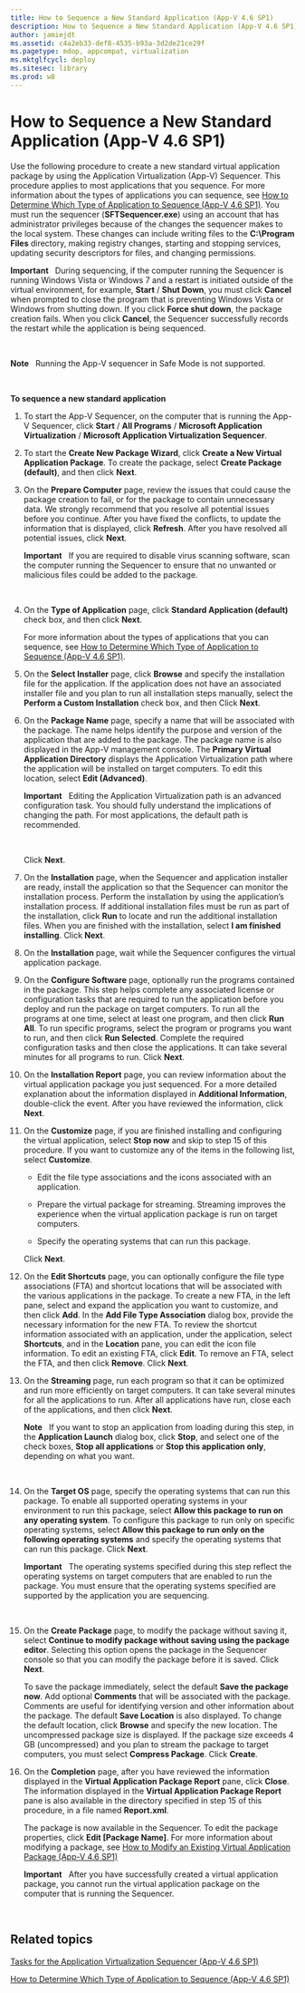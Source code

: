 ```yaml
---
title: How to Sequence a New Standard Application (App-V 4.6 SP1)
description: How to Sequence a New Standard Application (App-V 4.6 SP1)
author: jamiejdt
ms.assetid: c4a2eb33-def8-4535-b93a-3d2de21ce29f
ms.pagetype: mdop, appcompat, virtualization
ms.mktglfcycl: deploy
ms.sitesec: library
ms.prod: w8
---
```



# How to Sequence a New Standard Application (App-V 4.6 SP1)


Use the following procedure to create a new standard virtual application package by using the Application Virtualization (App-V) Sequencer. This procedure applies to most applications that you sequence. For more information about the types of applications you can sequence, see [How to Determine Which Type of Application to Sequence (App-V 4.6 SP1)](how-to-determine-which-type-of-application-to-sequence---app-v-46-sp1-.md). You must run the sequencer (**SFTSequencer.exe**) using an account that has administrator privileges because of the changes the sequencer makes to the local system. These changes can include writing files to the **C:\\Program Files** directory, making registry changes, starting and stopping services, updating security descriptors for files, and changing permissions.

**Important**  
During sequencing, if the computer running the Sequencer is running Windows Vista or Windows 7 and a restart is initiated outside of the virtual environment, for example, **Start** / **Shut Down**, you must click **Cancel** when prompted to close the program that is preventing Windows Vista or Windows from shutting down. If you click **Force shut down**, the package creation fails. When you click **Cancel**, the Sequencer successfully records the restart while the application is being sequenced.

 

**Note**  
Running the App-V sequencer in Safe Mode is not supported.

 

**To sequence a new standard application**

1.  To start the App-V Sequencer, on the computer that is running the App-V Sequencer, click **Start** / **All Programs** / **Microsoft Application Virtualization** / **Microsoft Application Virtualization Sequencer**.

2.  To start the **Create New Package Wizard**, click **Create a New Virtual Application Package**. To create the package, select **Create Package (default)**, and then click **Next**.

3.  On the **Prepare Computer** page, review the issues that could cause the package creation to fail, or for the package to contain unnecessary data. We strongly recommend that you resolve all potential issues before you continue. After you have fixed the conflicts, to update the information that is displayed, click **Refresh**. After you have resolved all potential issues, click **Next**.

    **Important**  
    If you are required to disable virus scanning software, scan the computer running the Sequencer to ensure that no unwanted or malicious files could be added to the package.

     

4.  On the **Type of Application** page, click **Standard Application (default)** check box, and then click **Next**.

    For more information about the types of applications that you can sequence, see [How to Determine Which Type of Application to Sequence (App-V 4.6 SP1)](how-to-determine-which-type-of-application-to-sequence---app-v-46-sp1-.md).

5.  On the **Select Installer** page, click **Browse** and specify the installation file for the application. If the application does not have an associated installer file and you plan to run all installation steps manually, select the **Perform a Custom Installation** check box, and then Click **Next**.

6.  On the **Package Name** page, specify a name that will be associated with the package. The name helps identify the purpose and version of the application that are added to the package. The package name is also displayed in the App-V management console. The **Primary Virtual Application Directory** displays the Application Virtualization path where the application will be installed on target computers. To edit this location, select **Edit (Advanced)**.

    **Important**  
    Editing the Application Virtualization path is an advanced configuration task. You should fully understand the implications of changing the path. For most applications, the default path is recommended.

     

    Click **Next**.

7.  On the **Installation** page, when the Sequencer and application installer are ready, install the application so that the Sequencer can monitor the installation process. Perform the installation by using the application’s installation process. If additional installation files must be run as part of the installation, click **Run** to locate and run the additional installation files. When you are finished with the installation, select **I am finished installing**. Click **Next**.

8.  On the **Installation** page, wait while the Sequencer configures the virtual application package.

9.  On the **Configure Software** page, optionally run the programs contained in the package. This step helps complete any associated license or configuration tasks that are required to run the application before you deploy and run the package on target computers. To run all the programs at one time, select at least one program, and then click **Run All**. To run specific programs, select the program or programs you want to run, and then click **Run Selected**. Complete the required configuration tasks and then close the applications. It can take several minutes for all programs to run. Click **Next**.

10. On the **Installation Report** page, you can review information about the virtual application package you just sequenced. For a more detailed explanation about the information displayed in **Additional Information**, double-click the event. After you have reviewed the information, click **Next**.

11. On the **Customize** page, if you are finished installing and configuring the virtual application, select **Stop now** and skip to step 15 of this procedure. If you want to customize any of the items in the following list, select **Customize**.

    -   Edit the file type associations and the icons associated with an application.

    -   Prepare the virtual package for streaming. Streaming improves the experience when the virtual application package is run on target computers.

    -   Specify the operating systems that can run this package.

    Click **Next**.

12. On the **Edit Shortcuts** page, you can optionally configure the file type associations (FTA) and shortcut locations that will be associated with the various applications in the package. To create a new FTA, in the left pane, select and expand the application you want to customize, and then click **Add**. In the **Add File Type Association** dialog box, provide the necessary information for the new FTA. To review the shortcut information associated with an application, under the application, select **Shortcuts**, and in the **Location** pane, you can edit the icon file information. To edit an existing FTA, click **Edit**. To remove an FTA, select the FTA, and then click **Remove**. Click **Next**.

13. On the **Streaming** page, run each program so that it can be optimized and run more efficiently on target computers. It can take several minutes for all the applications to run. After all applications have run, close each of the applications, and then click **Next**.

    **Note**  
    If you want to stop an application from loading during this step, in the **Application Launch** dialog box, click **Stop**, and select one of the check boxes, **Stop all applications** or **Stop this application only**, depending on what you want.

     

14. On the **Target OS** page, specify the operating systems that can run this package. To enable all supported operating systems in your environment to run this package, select **Allow this package to run on any operating system**. To configure this package to run only on specific operating systems, select **Allow this package to run only on the following operating systems** and specify the operating systems that can run this package. Click **Next**.

    **Important**  
    The operating systems specified during this step reflect the operating systems on target computers that are enabled to run the package. You must ensure that the operating systems specified are supported by the application you are sequencing.

     

15. On the **Create Package** page, to modify the package without saving it, select **Continue to modify package without saving using the package editor**. Selecting this option opens the package in the Sequencer console so that you can modify the package before it is saved. Click **Next**.

    To save the package immediately, select the default **Save the package now**. Add optional **Comments** that will be associated with the package. Comments are useful for identifying version and other information about the package. The default **Save Location** is also displayed. To change the default location, click **Browse** and specify the new location. The uncompressed package size is displayed. If the package size exceeds 4 GB (uncompressed) and you plan to stream the package to target computers, you must select **Compress Package**. Click **Create**.

16. On the **Completion** page, after you have reviewed the information displayed in the **Virtual Application Package Report** pane, click **Close**. The information displayed in the **Virtual Application Package Report** pane is also available in the directory specified in step 15 of this procedure, in a file named **Report.xml**.

    The package is now available in the Sequencer. To edit the package properties, click **Edit \[Package Name\]**. For more information about modifying a package, see [How to Modify an Existing Virtual Application Package (App-V 4.6 SP1)](how-to-modify-an-existing-virtual-application-package--app-v-46-sp1-.md)

    **Important**  
    After you have successfully created a virtual application package, you cannot run the virtual application package on the computer that is running the Sequencer.

     

## Related topics


[Tasks for the Application Virtualization Sequencer (App-V 4.6 SP1)](tasks-for-the-application-virtualization-sequencer--app-v-46-sp1-.md)

[How to Determine Which Type of Application to Sequence (App-V 4.6 SP1)](how-to-determine-which-type-of-application-to-sequence---app-v-46-sp1-.md)

 

 





